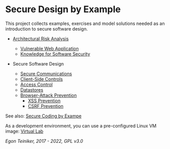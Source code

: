 # Secure Design by Example

This project collects examples, exercises and model solutions needed as an introduction to 
secure software design.

* [Architectural Risk Analysis](risk-analysis)
  * [Vulnerable Web Application](risk-analysis/VulnerableWebApplication)
  * [Knowledge for Software Security](risk-analysis/knowledge-sw-security)
  
* Secure Software Design
  * [Secure Communications](secure-design/secure-communication)
  * [Client-Side Controls](secure-design/client-side-controls)
  * [Access Control](secure-design/access-control)
  * [Datastores](secure-design/datastores)
  * [Browser-Attack Prevention](secure-design/browser-attack-prevention)
    * [XSS Prevention](secure-design/xss-prevention)
    * [CSRF Prevention](secure-design/csrf-prevention)
  

See also: 
[Secure Coding by Exampe](https://github.com/teiniker/teiniker-lectures-securecoding) 

As a development environment, you can use a pre-configured Linux VM image:
[Virtual Lab](https://drive.google.com/drive/folders/1AzsF4Mvh1HJ8k6OW5W5hQ5CF0HdqA51l)

*Egon Teiniker, 2017 - 2022, GPL v3.0*
